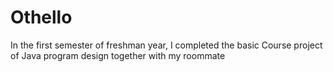 # Othello
In the first semester of freshman year, I completed the basic Course project of Java program design together with my roommate
